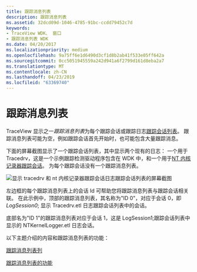 ```yaml
---
title: 跟踪消息列表
description: 跟踪消息列表
ms.assetid: 32dcd09d-1046-4785-91bc-ccdd79452c7d
keywords:
- TraceView WDK、 窗口
- 跟踪消息列表 WDK
ms.date: 04/20/2017
ms.localizationpriority: medium
ms.openlocfilehash: 9a75ff6e1d6490d3cf1d8b2ab41f533e05ff642a
ms.sourcegitcommit: 0cc5051945559a242d941a6f2799d161d8eba2a7
ms.translationtype: MT
ms.contentlocale: zh-CN
ms.lasthandoff: 04/23/2019
ms.locfileid: "63369740"
---
```

# <a name="trace-message-lists"></a>跟踪消息列表


TraceView 显示之一*跟踪消息列表*为每个跟踪会话或跟踪日志[跟踪会话列表](trace-session-list.md)。 跟踪消息列表可能为空，例如跟踪会话首先开始时，也可能包含大量跟踪消息。

下面的屏幕截图显示了一个跟踪会话列表，其中显示两个现有的日志： 一个用于 Tracedrv，这是一个示例跟踪检测驱动程序包含在 WDK 中，和一个用于[NT 内核记录器跟踪会话](nt-kernel-logger-trace-session.md)。 为每个跟踪会话没有一个跟踪消息列表。

![显示 tracedrv 和 nt 内核记录器跟踪会话日志跟踪会话列表的屏幕截图](images/traceview-multilog.png)

左边框的每个跟踪消息列表上的会话 Id 可帮助您将跟踪消息列表与跟踪会话相关联。 在此示例中，顶部的跟踪消息列表，其名称为"ID 0"，对应于会话 0，即*LogSession0*; 显示 Tracedrv.etl 日志跟踪会话列表中的会话。

底部名为"ID 1"的跟踪消息列表对应于会话 1，这是 LogSession1;跟踪会话列表中显示的 NTKernelLogger.etl 日志会话。

以下主题介绍的内容和跟踪消息列表的功能：

[跟踪消息列表列](trace-message-list-columns.md)

[跟踪消息列表的功能](trace-message-list-features.md)

 

 





